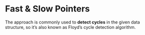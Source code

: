 # Fast & Slow Pointers

The approach is commonly used to **detect cycles** in the given data structure, so it’s also known as Floyd’s cycle detection algorithm.

